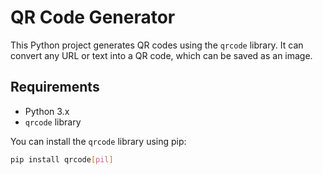 # QR Code Generator

This Python project generates QR codes using the `qrcode` library. It can convert any URL or text into a QR code, which can be saved as an image.

## Requirements

- Python 3.x
- `qrcode` library

You can install the `qrcode` library using pip:

```bash
pip install qrcode[pil]



